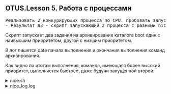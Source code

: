 ## OTUS.Lesson 5. Работа с процессами
<pre>
Реализовать 2 конкурирующих процесса по CPU. пробовать запустить с разными nice
- Результат ДЗ - скрипт запускающий 2 процесса с разными nice и замеряющий время выполнения и лог консоли
</pre>

Скрипт запускает два задания на архивирование каталога boot один с наивысшим приоритетом, другой с низшим приоритетом.

В лог пишется date пачала выполнения и окончания выполнения команд архивирования.

Как видно по итогам выполнения, команда, имеющаяя более высокий приоритет, выполняется быстрее, даже будучи запущенной второй.

<details>

<summary>nice.sh</code></summary>

```
#!/usr/bin/env bash
#Подчищаем если папке есть старые архивы.
rm -rf /tmp/archive_{low,high}.tar.gz > /dev/null 2>&1
#Обнуляем файл лога.
echo "" > nice_log.log

#Определяем процедуры для вызова архивирования с разными приоритетами.
lowpri() {

    echo "[`date`] Start of script with low priority" > nice_log.log

    nice -20 tar czvf /tmp/archive_low.tar.gz /boot/* > /dev/null  2>&1

    echo "[`date`] End of script with low priority" >> nice_log.log

}

hipri() {

    echo "[`date`] Start of script with high priority" >> nice_log.log

    nice --19 tar czvf /tmp/archive_high.tar.gz /boot/* > /dev/null  2>&1

    echo "[`date`] End of script with high priority" >> nice_log.log

}
#Запускаем в фоне паралельно 2 процесса архивирования с разными приоритетами
lowpri &
hipri &

cat nice_log.log
```
</details>


<details>

<summary>nice_log.log</code></summary>

```
[Sun Aug 25 14:14:23 MSK 2019] Start of script with low priority

[Sun Aug 25 14:14:23 MSK 2019] Start of script with high priority

[Sun Aug 25 14:14:26 MSK 2019] End of script with high priority

[Sun Aug 25 14:14:26 MSK 2019] End of script with low priority
```

</details>
